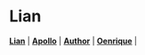 # Lian

[**Lian**](https://folick.github.io/Lian/) |
[**Apollo**](https://folick.github.io/Apollo/) |
[**Author**](https://folick.github.io/Author/) |
[**Oenrique**](https://folick.github.io/Oenrique/) |
